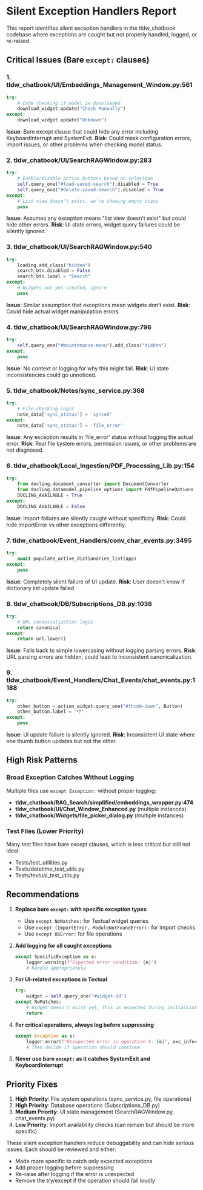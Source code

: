 # Silent Exception Handlers Report

This report identifies silent exception handlers in the tldw_chatbook codebase where exceptions are caught but not properly handled, logged, or re-raised.

## Critical Issues (Bare `except:` clauses)

### 1. **tldw_chatbook/UI/Embeddings_Management_Window.py:561**
```python
try:
    # Code checking if model is downloaded
    download_widget.update("Check Manually")
except:
    download_widget.update("Unknown")
```
**Issue**: Bare except clause that could hide any error including KeyboardInterrupt and SystemExit.
**Risk**: Could mask configuration errors, import issues, or other problems when checking model status.

### 2. **tldw_chatbook/UI/SearchRAGWindow.py:283**
```python
try:
    # Enable/disable action buttons based on selection
    self.query_one("#load-saved-search").disabled = True
    self.query_one("#delete-saved-search").disabled = True
except:
    # List view doesn't exist, we're showing empty state
    pass
```
**Issue**: Assumes any exception means "list view doesn't exist" but could hide other errors.
**Risk**: UI state errors, widget query failures could be silently ignored.

### 3. **tldw_chatbook/UI/SearchRAGWindow.py:540**
```python
try:
    loading.add_class("hidden")
    search_btn.disabled = False
    search_btn.label = "Search"
except:
    # Widgets not yet created, ignore
    pass
```
**Issue**: Similar assumption that exceptions mean widgets don't exist.
**Risk**: Could hide actual widget manipulation errors.

### 4. **tldw_chatbook/UI/SearchRAGWindow.py:796**
```python
try:
    self.query_one("#maintenance-menu").add_class("hidden")
except:
    pass
```
**Issue**: No context or logging for why this might fail.
**Risk**: UI state inconsistencies could go unnoticed.

### 5. **tldw_chatbook/Notes/sync_service.py:368**
```python
try:
    # File checking logic
    note_data['sync_status'] = 'synced'
except:
    note_data['sync_status'] = 'file_error'
```
**Issue**: Any exception results in 'file_error' status without logging the actual error.
**Risk**: Real file system errors, permission issues, or other problems are not diagnosed.

### 6. **tldw_chatbook/Local_Ingestion/PDF_Processing_Lib.py:154**
```python
try:
    from docling.document_converter import DocumentConverter
    from docling.datamodel.pipeline_options import PdfPipelineOptions
    DOCLING_AVAILABLE = True
except:
    DOCLING_AVAILABLE = False
```
**Issue**: Import failures are silently caught without specificity.
**Risk**: Could hide ImportError vs other exceptions differently.

### 7. **tldw_chatbook/Event_Handlers/conv_char_events.py:3495**
```python
try:
    await populate_active_dictionaries_list(app)
except:
    pass
```
**Issue**: Completely silent failure of UI update.
**Risk**: User doesn't know if dictionary list update failed.

### 8. **tldw_chatbook/DB/Subscriptions_DB.py:1036**
```python
try:
    # URL canonicalization logic
    return canonical
except:
    return url.lower()
```
**Issue**: Falls back to simple lowercasing without logging parsing errors.
**Risk**: URL parsing errors are hidden, could lead to inconsistent canonicalization.

### 9. **tldw_chatbook/Event_Handlers/Chat_Events/chat_events.py:1188**
```python
try:
    other_button = action_widget.query_one("#thumb-down", Button)
    other_button.label = "👎"
except:
    pass
```
**Issue**: UI update failure is silently ignored.
**Risk**: Inconsistent UI state where one thumb button updates but not the other.

## High Risk Patterns

### Broad Exception Catches Without Logging
Multiple files use `except Exception:` without proper logging:
- **tldw_chatbook/RAG_Search/simplified/embeddings_wrapper.py:474**
- **tldw_chatbook/UI/Chat_Window_Enhanced.py** (multiple instances)
- **tldw_chatbook/Widgets/file_picker_dialog.py** (multiple instances)

### Test Files (Lower Priority)
Many test files have bare except clauses, which is less critical but still not ideal:
- Tests/test_utilities.py
- Tests/datetime_test_utils.py
- Tests/textual_test_utils.py

## Recommendations

1. **Replace bare `except:` with specific exception types**
   - Use `except NoMatches:` for Textual widget queries
   - Use `except (ImportError, ModuleNotFoundError):` for import checks
   - Use `except OSError:` for file operations

2. **Add logging for all caught exceptions**
   ```python
   except SpecificException as e:
       logger.warning(f"Expected error condition: {e}")
       # handle appropriately
   ```

3. **For UI-related exceptions in Textual**
   ```python
   try:
       widget = self.query_one("#widget-id")
   except NoMatches:
       # Widget doesn't exist yet, this is expected during initialization
       return
   ```

4. **For critical operations, always log before suppressing**
   ```python
   except Exception as e:
       logger.error(f"Unexpected error in operation X: {e}", exc_info=True)
       # Then decide if operation should continue
   ```

5. **Never use bare `except:` as it catches SystemExit and KeyboardInterrupt**

## Priority Fixes

1. **High Priority**: File system operations (sync_service.py, file operations)
2. **High Priority**: Database operations (Subscriptions_DB.py)
3. **Medium Priority**: UI state management (SearchRAGWindow.py, chat_events.py)
4. **Low Priority**: Import availability checks (can remain but should be more specific)

These silent exception handlers reduce debuggability and can hide serious issues. Each should be reviewed and either:
- Made more specific to catch only expected exceptions
- Add proper logging before suppressing
- Re-raise after logging if the error is unexpected
- Remove the try/except if the operation should fail loudly
